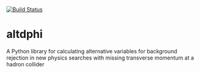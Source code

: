 [![Build Status](https://travis-ci.org/TaiSakuma/altdphi.svg?branch=master)](https://travis-ci.org/TaiSakuma/altdphi)

# altdphi
A Python library for calculating alternative variables for background rejection
in new physics searches with missing transverse momentum at a hadron collider


